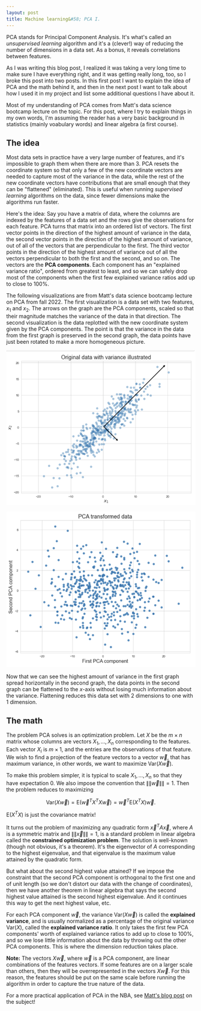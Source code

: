 ```yaml
---
layout: post
title: Machine learning&#58; PCA I.
--- 
```

PCA stands for Principal Component Analysis.  It's what's called an _unsupervised learning_ algorithm and it's a (clever!) way of reducing the number of dimensions in a data set.  As a bonus, it reveals correlations between features.  

As I was writing this blog post, I realized it was taking a very long time to make sure I have everything right, and it was getting really long, too, so I broke this post into two posts.  In this first post I want to explain the idea of PCA and the math behind it, and then in the next post I want to talk about how I used it in my project and list some additional questions I have about it.

Most of my understanding of PCA comes from Matt's data science bootcamp lecture on the topic.  For this post, where I try to explain things in my own words, I'm assuming the reader has a very basic background in statistics (mainly voabulary words) and linear algebra (a first course).  

## The idea

Most data sets in practice have a very large number of features, and it's impossible to graph them when there are more than 3.  PCA resets the coordinate system so that only a few of the new coordinate vectors are needed to capture most of the variance in the data, while the rest of the new coordinate vectors have contributions that are small enough that they can be "flattened" (eliminated).  This is useful when running _supervised learning_ algorithms on the data, since fewer dimensions make the algorithms run faster.

Here's the idea&#58; Say you have a matrix of data, where the columns are indexed by the features of a data set and the rows give the observations for each feature.  PCA turns that matrix into an ordered list of vectors.  The first vector points in the direction of the highest amount of variance in the data, the second vector points in the direction of the highest amount of variance, out of all of the vectors that are perpendicular to the first.  The third vector points in the direction of the highest amount of variance out of all the vectors perpendicular to both the first and the second, and so on.  The vectors are the **PCA components**.  Each component has an "explained variance ratio", ordered from greatest to least, and so we can safely drop most of the components when the first few explained variance ratios add up to close to 100%. 

The following visualizations are from Matt's data science bootcamp lecture on PCA from fall 2022.  The first visualization is a data set with two features, $x_1$ and $x_2$.  The arrows on the graph are the PCA components, scaled so that their magnitude matches the variance of the data in that direction.  The second visualization is the data replotted with the new coordinate system given by the PCA components.  The point is that the variance in the data from the first graph is preserved in the second graph, the data points have just been rotated to make a more homogeneous picture.

![Original data with PCA component vectors](./images/data_with_components.png)

![Data with the PCA components as coordinate vectors](./images/transformed_data.png)

Now that we can see the highest amount of variance in the first graph spread horizontally in the second graph, the data points in the second graph can be flattened to the $x$-axis without losing much information about the variance.  Flattening reduces this data set with 2 dimensions to one with 1 dimension.

## The math

The problem PCA solves is an optimization problem.  Let $X$ be the $m\times n$ matrix whose columns are vectors $X_1,\dots,X_n$ corresponding to the features.  Each vector $X_i$ is $m\times 1$, and the entries are the observations of that feature.  We wish to find a projection of the feature vectors to a vector $\vec w$, that has maximum variance, in other words, we want to maximize Var$(X\vec w)$.  

To make this problem simpler, it is typical to scale $X_1,\dots,X_n$ so that they have expectation $0$.  We also impose the convention that $\|\|\vec w\|\|=1$.  Then the problem reduces to maximizing 

$$\text{Var}(X\vec w) = \text{E}(\vec w^TX^TX\vec w) = \vec w^T\text{E}(X^TX)\vec w.$$

E$(X^TX)$ is just the covariance matrix!  

It turns out the problem of maximizing any quadratic form $\vec x^TA\vec x$, where $A$ is a symmetric matrix and $\|\|\vec x\|\|=1$, is a standard problem in linear algebra called the **constrained optimization problem**.  The solution is well-known (though not obvious, it's a theorem).  It's the eigenvector of $A$ corresponding to the highest eigenvalue, and that eigenvalue is the maximum value attained by the quadratic form.  

But what about the second highest value attained?  If we impose the constraint that the second PCA component is orthogonal to the first one and of unit length (so we don't distort our data with the change of coordinates), then we have another theorem in linear algebra that says the second highest value attained is the second highest eigenvalue.  And it continues this way to get the next highest value, etc.

For each PCA component $\vec w$, the variance Var$(X\vec w)$ is called the **explained variance**, and is usually normalized as a percentage of the original variance Var$(X)$, called the **explained variance ratio**.  It only takes the first few PCA components' worth of explained variance ratios to add up to close to 100%, and so we lose little information about the data by throwing out the other PCA components.  This is where the dimension reduction takes place.

**Note&#58;**  The vectors $X\vec w$, where $\vec w$ is a PCA component, are linear combinations of the features vectors.  If some features are on a larger scale than others, then they will be overrepresented in the vectors $X\vec w$.  For this reason, the features should be put on the same scale before running the algorithm in order to capture the true nature of the data.

For a more practical application of PCA in the NBA, see [Matt's blog post](https://matthew-osborne.com/mtodata/Posts/PCA-in-NBA.html) on the subject!


